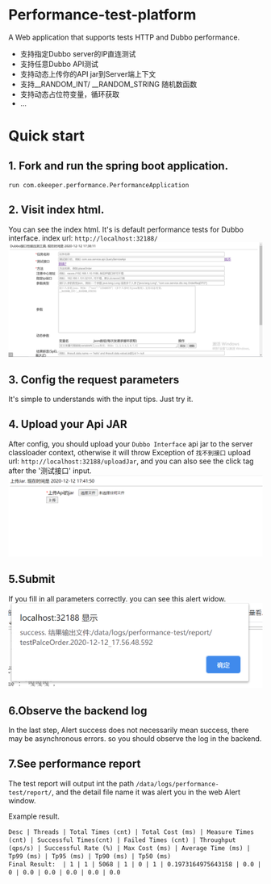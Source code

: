 # Performance-test-platform
A Web application that supports tests HTTP and Dubbo performance.

- 支持指定Dubbo server的IP直连测试
- 支持任意Dubbo API测试
- 支持动态上传你的API jar到Server端上下文
- 支持__RANDOM_INT/ __RANDOM_STRING 随机数函数
- 支持动态占位符变量，循环获取
- ...

# Quick start
## 1. Fork and run the spring boot application.
```shell script
run com.okeeper.performance.PerformanceApplication
```

## 2. Visit index html.

You can see the index html. It's is default performance tests for Dubbo interface.
index url: `http://localhost:32188/`
![](./doc/index_img.png)

## 3. Config the request parameters
It's simple to understands with the input tips. Just try it.

## 4. Upload your Api JAR
After config, you should upload your `Dubbo Interface` api jar to the server classloader context, otherwise it
will throw Exception of `找不到接口`
upload url: `http://localhost:32188/uploadJar`, and you can also see the click tag after the '测试接口' input.
![](./doc/111.png)

## 5.Submit
If you fill in all parameters correctly. you can see this alert widow.
![](./doc/result_alert.png)

## 6.Observe the backend log
In the last step, Alert success does not necessarily mean success, there may be asynchronous errors.
so you should observe the log in the backend.

## 7.See performance report
The test report will output int the path `/data/logs/performance-test/report/`, and the detail file name it was alert you in the web Alert window.

Example result.
```shell script
Desc | Threads | Total Times (cnt) | Total Cost (ms) | Measure Times (cnt) | Successful Times(cnt) | Failed Times (cnt) | Throughput (qps/s) | Successful Rate (%) | Max Cost (ms) | Average Time (ms) | Tp99 (ms) | Tp95 (ms) | Tp90 (ms) | Tp50 (ms)
Final Result:  | 1 | 1 | 5068 | 1 | 0 | 1 | 0.1973164975643158 | 0.0 | 0 | 0.0 | 0.0 | 0.0 | 0.0 | 0.0

```
